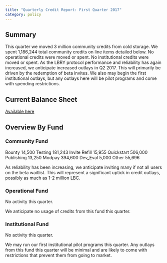 ```yaml
---
title: "Quarterly Credit Report: First Quarter 2017"
category: policy
---
```

## Summary

This quarter we moved 3 million community credits from cold storage.  We spent 1,186,244 total community credits on line items detailed below. No operational credits were moved or spent.  No institutional credits were moved or spent.
As the LBRY protocol performance and reliability has again increased, we anticipate increased outlays in Q2 2017. This will primarily be driven by the redemption of beta invites. We also may begin the first institutional outlays, but any outlays here will be pilot programs and come with spending restrictions.

## Current Balance Sheet

[Available here](https://docs.google.com/spreadsheets/d/1c-8CR1ro7lKOANHhWhivF7bZ19_ppgCq-d-HD_u43vM/edit#gid=799352054)

## Overview By Fund

### Community Fund

Bounty 14,500
Testing 181,243
Invite Refill 15,955
Quickstart 506,000
Publishing 13,250
Modpay 394,600
Dev_Eval 5,000
Other 55,696

As reliability has been increasing, we anticipate inviting many if not all users on the beta waitlist. This will represent a significant uptick in credit outlays, possibly as much as 1-2 million LBC.

### Operational Fund

No activity this quarter.

We anticipate no usage of credits from this fund this quarter.

### Institutional Fund

No activity this quarter.

We may run our first institutional pilot programs this quarter. Any outlays from this fund this quarter will be minimal and are likely to come with restrictions that prevent them from going to market.

